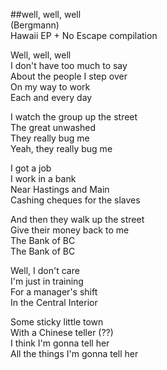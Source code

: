 ##well, well, well  
(Bergmann)  
Hawaii EP + No Escape compilation  
  
Well, well, well  
I don't have too much to say  
About the people I step over  
On my way to work  
Each and every day  
  
I watch the group up the street  
The great unwashed  
They really bug me  
Yeah, they really bug me  
  
I got a job  
I work in a bank  
Near Hastings and Main  
Cashing cheques for the slaves  
  
And then they walk up the street  
Give their money back to me  
The Bank of BC  
The Bank of BC  
  
Well, I don't care  
I'm just in training  
For a manager's shift  
In the Central Interior  
  
Some sticky little town  
With a Chinese teller (??)  
I think I'm gonna tell her  
All the things I'm gonna tell her  
